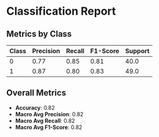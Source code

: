 # Classification Report

## Metrics by Class

| Class | Precision | Recall | F1-Score | Support |
|-------|-----------|--------|----------|----------|
| 0 | 0.77 | 0.85 | 0.81 | 40.0 |
| 1 | 0.87 | 0.80 | 0.83 | 49.0 |

## Overall Metrics

- **Accuracy**: 0.82
- **Macro Avg Precision**: 0.82
- **Macro Avg Recall**: 0.82
- **Macro Avg F1-Score**: 0.82
